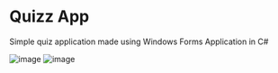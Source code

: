 # Quizz App

Simple quiz application made using Windows Forms Application in C#
 
 
![image](https://user-images.githubusercontent.com/100434027/227573582-bb87cb8d-8b84-4a30-9ec0-4ae047f748a0.png )
![image](https://user-images.githubusercontent.com/100434027/227573636-11e4f535-ce74-4e30-a5e5-cbca9753c476.png)
